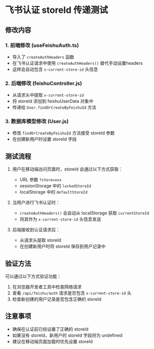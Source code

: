 # 飞书认证 storeId 传递测试

## 修改内容

### 1. 前端修改 (useFeishuAuth.ts)
- 导入了 `createAuthHeaders` 函数
- 在飞书认证请求中使用 `createAuthHeaders()` 替代手动设置headers
- 这样会自动包含 `x-current-store-id` 头信息

### 2. 后端修改 (feishuController.js)
- 从请求头中提取 `x-current-store-id`
- 将 storeId 添加到 feishuUserData 对象中
- 传递给 `User.findOrCreateByFeishuId` 方法

### 3. 数据库模型修改 (User.js)
- 修改 `findOrCreateByFeishuId` 方法接受 storeId 参数
- 在创建新用户时设置 storeId 字段

## 测试流程

1. 用户在移动端访问页面时，storeId 会通过以下方式获取：
   - URL 参数 `?store=xxx`
   - sessionStorage 中的 `lockedStoreId`
   - localStorage 中的 `defaultStoreId`

2. 当用户进行飞书认证时：
   - `createAuthHeaders()` 会自动从 localStorage 获取 `currentStoreId`
   - 将其作为 `x-current-store-id` 头信息发送

3. 后端接收到认证请求后：
   - 从请求头提取 storeId
   - 在创建新用户时将 storeId 保存到用户记录中

## 验证方法

可以通过以下方式验证功能：

1. 在浏览器开发者工具中检查网络请求
2. 查看 `/api/feishu/auth` 请求是否包含 `x-current-store-id` 头
3. 检查新创建的用户记录是否包含正确的 storeId

## 注意事项

- 确保在认证前已经设置了正确的 storeId
- 如果没有 storeId，新用户的 storeId 字段将为 undefined
- 建议在移动端页面加载时优先设置 storeId